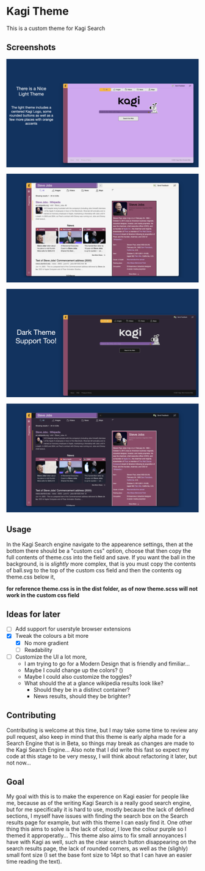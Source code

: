 # Kagi Theme

This is a custom theme for Kagi Search

## Screenshots

![Show.001](images/Show.001.png)

![Show.002](images/Show.002.png)

![Show.003](images/Show.003.png)

![Show.004](images/Show.004.png)

## Usage

In the Kagi Search engine navigate to the appearence settings, then at the bottom there should be a "custom css" option, choose that then copy the full contents of theme.css into the field and save. 
If you want the ball in the background, is is *slightly* more complex, that is you must copy the contents of ball.svg to the top of the custom css field and then the contents og theme.css below it, 

**for reference theme.css is in the dist folder, as of now theme.scss will not work in the custom css field**
## Ideas for later

- [ ] Add support for userstyle browser extensions
- [x] Tweak the colours a bit more 
  - [x] No more gradient 
  - [ ] Readability
- [ ] Customize the UI a lot more,
  - I am trying to go for a Modern Design that is friendly and fimiliar... 
  - Maybe I could change up the colors? ()
  - Maybe I could also customize the toggles?
  - What should the at a glance wikipedia results look like? 
    - Should they be in a distinct container? 
    - News results, should they be brighter? 

## Contributing

Contributing is welcome at this time, but I may take some time to review any pull request, also keep in mind that this theme is early alpha made for a Search Engine that is in Beta, so things may break as changes are made to the Kagi Search Engine... Also note that I did write this fast so expect my code at this stage to be very messy, I will think about refactoring it later, but not now...

## Goal

My goal with this is to make the experence on Kagi easier for people like me, because as of the writing Kagi Search is a really good search engine, but for me specifically it is hard to use, mostly because the lack of defined sections, I myself have issues with finding the search box on the Search results page for example, but with this theme I can easly find it. One other thing this aims to solve is the lack of colour, I love the colour purple so I themed it approperatly... This theme also aims to fix small annoyances I have with Kagi as well, such as the clear search button disappearing on the search results page, the lack of rounded corners, as well as the (slighly) small font size (I set the base font size to 14pt so that I can have an easier time reading the text). 

